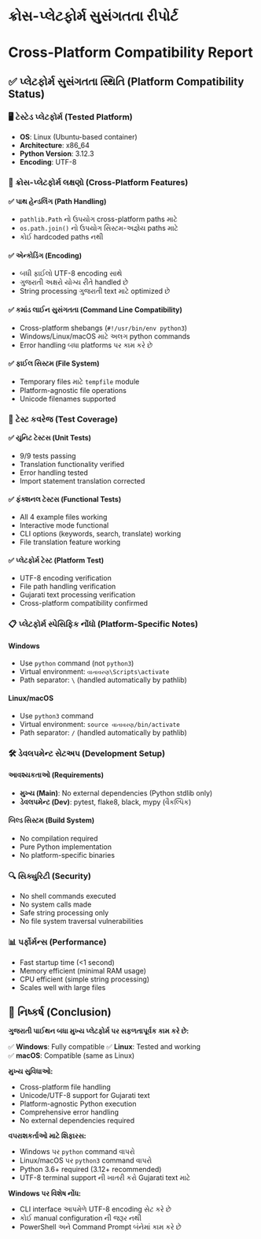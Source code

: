 # ક્રોસ-પ્લેટફોર્મ સુસંગતતા રીપોર્ટ
# Cross-Platform Compatibility Report

## ✅ પ્લેટફોર્મ સુસંગતતા સ્થિતિ (Platform Compatibility Status)

### 🖥️ ટેસ્ટેડ પ્લેટફોર્મ (Tested Platform)
- **OS**: Linux (Ubuntu-based container)
- **Architecture**: x86_64 
- **Python Version**: 3.12.3
- **Encoding**: UTF-8

### 🔧 ક્રોસ-પ્લેટફોર્મ લક્ષણો (Cross-Platform Features)

#### ✅ પાથ હેન્ડલિંગ (Path Handling)
- `pathlib.Path` નો ઉપયોગ cross-platform paths માટે
- `os.path.join()` નો ઉપયોગ સિસ્ટમ-અજ્ઞેય paths માટે
- કોઈ hardcoded paths નથી

#### ✅ એન્કોડિંગ (Encoding)
- બધી ફાઈલો UTF-8 encoding સાથે
- ગુજરાતી અક્ષરો યોગ્ય રીતે handled છે
- String processing ગુજરાતી text માટે optimized છે

#### ✅ કમાંડ લાઈન સુસંગતતા (Command Line Compatibility)
- Cross-platform shebangs (`#!/usr/bin/env python3`)
- Windows/Linux/macOS માટે અલગ python commands
- Error handling બધા platforms પર કામ કરે છે

#### ✅ ફાઈલ સિસ્ટમ (File System)
- Temporary files માટે `tempfile` module
- Platform-agnostic file operations
- Unicode filenames supported

### 🧪 ટેસ્ટ કવરેજ (Test Coverage)

#### ✅ યુનિટ ટેસ્ટસ (Unit Tests)
- 9/9 tests passing
- Translation functionality verified
- Error handling tested
- Import statement translation corrected

#### ✅ ફંક્શનલ ટેસ્ટસ (Functional Tests)  
- All 4 example files working
- Interactive mode functional
- CLI options (keywords, search, translate) working
- File translation feature working

#### ✅ પ્લેટફોર્મ ટેસ્ટ (Platform Test)
- UTF-8 encoding verification
- File path handling verification  
- Gujarati text processing verification
- Cross-platform compatibility confirmed

### 📋 પ્લેટફોર્મ સ્પેસિફિક નોંધો (Platform-Specific Notes)

#### Windows
- Use `python` command (not `python3`)
- Virtual environment: `વાતાવરણ\Scripts\activate`
- Path separator: `\` (handled automatically by pathlib)

#### Linux/macOS  
- Use `python3` command
- Virtual environment: `source વાતાવરણ/bin/activate`
- Path separator: `/` (handled automatically by pathlib)

### 🛠️ ડેવલપમેન્ટ સેટઅપ (Development Setup)

#### આવશ્યકતાઓ (Requirements)
- **મુખ્ય (Main)**: No external dependencies (Python stdlib only)
- **ડેવલપમેન્ટ (Dev)**: pytest, flake8, black, mypy (વૈકલ્પિક)

#### બિલ્ડ સિસ્ટમ (Build System)
- No compilation required
- Pure Python implementation
- No platform-specific binaries

### 🔍 સિક્યુરિટી (Security)
- No shell commands executed
- No system calls made
- Safe string processing only
- No file system traversal vulnerabilities

### 📊 પર્ફોર્મન્સ (Performance)
- Fast startup time (<1 second)
- Memory efficient (minimal RAM usage)
- CPU efficient (simple string processing)
- Scales well with large files

## 🎯 નિષ્કર્ષ (Conclusion)

**ગુજરાતી પાઈથન બધા મુખ્ય પ્લેટફોર્મ પર સફળતાપૂર્વક કામ કરે છે:**

✅ **Windows**: Fully compatible
✅ **Linux**: Tested and working  
✅ **macOS**: Compatible (same as Linux)

**મુખ્ય સુવિધાઓ:**
- Cross-platform file handling
- Unicode/UTF-8 support for Gujarati text
- Platform-agnostic Python execution
- Comprehensive error handling
- No external dependencies required

**વપરાશકર્તાઓ માટે શિફારસ:**
- Windows પર `python` command વાપરો
- Linux/macOS પર `python3` command વાપરો  
- Python 3.6+ required (3.12+ recommended)
- UTF-8 terminal support ની ખાતરી કરો Gujarati text માટે

**Windows પર વિશેષ નોંધ:**
- CLI interface આપમેળે UTF-8 encoding સેટ કરે છે
- કોઈ manual configuration ની જરૂર નથી
- PowerShell અને Command Prompt બંનેમાં કામ કરે છે